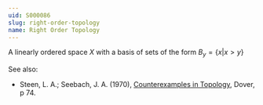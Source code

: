 ```yaml
---
uid: S000086
slug: right-order-topology
name: Right Order Topology
---
```

A linearly ordered space $X$ with a basis of sets of the form $B_y=\{x|x>y\}$

See also:

* Steen, L. A.; Seebach, J. A. (1970), [Counterexamples in Topology](http://books.google.com/books/about/Counterexamples_in_Topology.html?id=DkEuGkOtSrUC), Dover, p 74.

